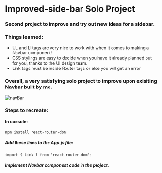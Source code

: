 # Improved-side-bar Solo Project
### Second project to improve and try out new ideas for a sidebar.

### Things learned:
* UL and LI tags are very nice to work with when it comes to making a Navbar component!
* CSS stylings are easy to decide when you have it already planned out for you, thanks to the UI design team.
* Link tags must be inside Router tags or else you will get an error

### Overall, a very satisfying solo project to improve upon exisiting Navbar built by me.
![navBar](https://user-images.githubusercontent.com/52723004/93151026-b80d6880-f6c8-11ea-84f7-88ce05b0edd2.jpg)

### Steps to recreate:

#### In console:
`
npm install react-router-dom
`
##### Add these lines to the App.js file:
`
import { Link } from 'react-router-dom';
`
##### Implement Navbar component code in the project.


